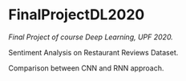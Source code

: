 # FinalProjectDL2020
*Final Project of course Deep Learning, UPF 2020.*  

Sentiment Analysis on Restaurant Reviews Dataset. 

Comparison between CNN and RNN approach.
